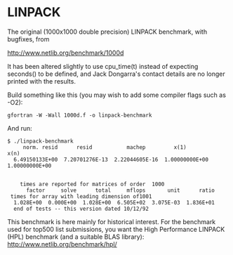 # LINPACK
The original (1000x1000 double precision) LINPACK benchmark, with bugfixes, from

http://www.netlib.org/benchmark/1000d

It has been altered slightly to use cpu_time(t) instead of expecting
seconds() to be defined, and Jack Dongarra's contact details are no
longer printed with the results.

Build something like this (you may wish to add some compiler flags such as -O2):

    gfortran -W -Wall 1000d.f -o linpack-benchmark

And run:

```
$ ./linpack-benchmark 
     norm. resid      resid           machep         x(1)          x(n)
  6.49150133E+00  7.20701276E-13  2.22044605E-16  1.00000000E+00  1.00000000E+00


    times are reported for matrices of order  1000
      factor     solve      total     mflops       unit      ratio
 times for array with leading dimension of1001
  1.028E+00  0.000E+00  1.028E+00  6.505E+02  3.075E-03  1.836E+01
  end of tests -- this version dated 10/12/92
```

This benchmark is here mainly for historical interest.  For the benchmark used
for top500 list submissions, you want the High Performance LINPACK (HPL)
benchmark (and a suitable BLAS library): http://www.netlib.org/benchmark/hpl/
